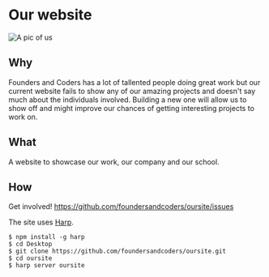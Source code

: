 # Our website

![A pic of us](http://pbs.twimg.com/profile_banners/971846516/1420718128/1500x500)

## Why
Founders and Coders has a lot of tallented people doing great work but our current website fails to show any of our amazing projects and doesn't say much about the individuals involved. Building a new one will allow us to show off and might improve our chances of getting interesting projects to work on.

## What
A website to showcase our work, our company and our school.

## How
Get involved! https://github.com/foundersandcoders/oursite/issues

The site uses [Harp](http://harpjs.com/).
```
$ npm install -g harp 
$ cd Desktop
$ git clone https://github.com/foundersandcoders/oursite.git
$ cd oursite
$ harp server oursite
```
